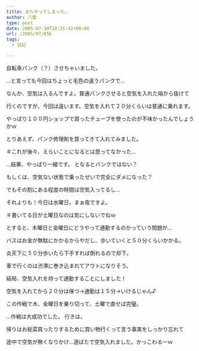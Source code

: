 ```yaml
---
title: またやってしまった…
author: 八雲
type: post
date: 2005-07-30T18:25:42+00:00
url: /2005/07/656
tags:
  - 日記

---
```

自転車パンク（？）させちゃいました。
  
…と言っても今回はちょっと毛色の違うパンクで…
  
なんか、空気は入るんですよ。普通パンクさせると空気を入れた端から抜けて
  
行くのですが、今回は違います。空気を入れて２０分くらいは普通に乗れます。
  
やっぱり１００円ショップで買ったチューブを使ったのが不味かったんでしょうかｗ
  
とりあえず、パンク修理剤を買ってきて入れてみました。
  
＃これが後々、えらいことになるとは思ってなかった…
  
…結果、やっぱり一緒です。 となるとパンクではない？
  
もしくは、空気ない状態で乗ったせいで完全にダメになった？
  
でもその割にある程度の時間は空気入ってるし…

それよりも！今日は水曜日。まぁ夜ですよ。
  
＃書いてる日が土曜日なのは気にしないでねｗ
  
とすると、木曜日と金曜日にどうやって通勤するのかっていう問題が…
  
バスはお金が無駄にかかるからやだし、歩いていくと５０分くらいかかる。
  
炎天下に５０分歩いたら下手すれば倒れるので却下。
  
車で行くのは渋滞に巻き込まれてアウトになりそう。
  
結局、空気入れを持って通勤することにしました！
  
空気を入れてから２０分は保つ→通勤は１５分→いけるじゃん♪
  
この作戦で木、金曜日を乗り切って、土曜で直せば完璧。

…作戦は大成功でした。 行きは。
  
帰りはお総菜買ったりするために買い物行くって言う事実をしっかり忘れて
  
途中で空気が無くなりかけ…道ばたで空気入れました。かっこわるーｗ
